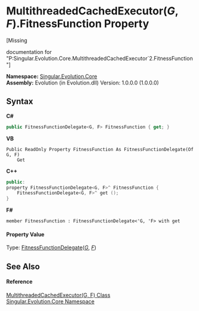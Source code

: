 # MultithreadedCachedExecutor(*G*, *F*).FitnessFunction Property 
 

\[Missing <summary> documentation for "P:Singular.Evolution.Core.MultithreadedCachedExecutor`2.FitnessFunction"\]

**Namespace:**&nbsp;<a href="7a43d210-bf66-e44d-0f97-e9e0fe26b1b8">Singular.Evolution.Core</a><br />**Assembly:**&nbsp;Evolution (in Evolution.dll) Version: 1.0.0.0 (1.0.0.0)

## Syntax

**C#**<br />
``` C#
public FitnessFunctionDelegate<G, F> FitnessFunction { get; }
```

**VB**<br />
``` VB
Public ReadOnly Property FitnessFunction As FitnessFunctionDelegate(Of G, F)
	Get
```

**C++**<br />
``` C++
public:
property FitnessFunctionDelegate<G, F>^ FitnessFunction {
	FitnessFunctionDelegate<G, F>^ get ();
}
```

**F#**<br />
``` F#
member FitnessFunction : FitnessFunctionDelegate<'G, 'F> with get

```


#### Property Value
Type: <a href="4b88a454-39e8-e68a-5fc1-8872005ab6ad">FitnessFunctionDelegate</a>(<a href="924e633d-b30d-1ea7-e770-96ba720c56c1">*G*</a>, <a href="924e633d-b30d-1ea7-e770-96ba720c56c1">*F*</a>)

## See Also


#### Reference
<a href="924e633d-b30d-1ea7-e770-96ba720c56c1">MultithreadedCachedExecutor(G, F) Class</a><br /><a href="7a43d210-bf66-e44d-0f97-e9e0fe26b1b8">Singular.Evolution.Core Namespace</a><br />